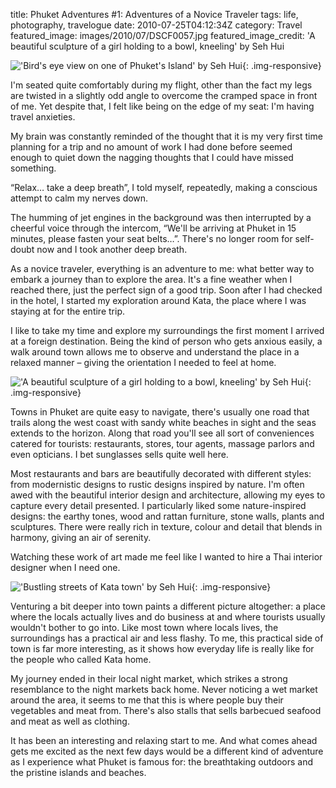 title: Phuket Adventures #1: Adventures of a Novice Traveler
tags: life, photography, travelogue
date: 2010-07-25T04:12:34Z
category: Travel
featured_image: images/2010/07/DSCF0057.jpg
featured_image_credit: 'A beautiful sculpture of a girl holding to a bowl, kneeling' by Seh Hui

!['Bird's eye view on one of Phuket's Island' by Seh Hui]({filename}/images/2010/07/DSCF0020.jpg){: .img-responsive}

I'm seated quite comfortably during my flight, other than the fact my legs are twisted in a slightly odd angle to overcome the cramped space in front of me. Yet despite that, I felt like being on the edge of my seat: I'm having travel anxieties.

My brain was constantly reminded of the thought that it is my very first time planning for a trip and no amount of work I had done before seemed enough to quiet down the nagging thoughts that I could have missed something.

“Relax… take a deep breath”, I told myself, repeatedly, making a conscious attempt to calm my nerves down.

The humming of jet engines in the background was then interrupted by a cheerful voice through the intercom, “We'll be arriving at Phuket in 15 minutes, please fasten your seat belts…”. There's no longer room for self-doubt now and I took another deep breath.

As a novice traveler, everything is an adventure to me: what better way to embark a journey than to explore the area. It's a fine weather when I reached there, just the perfect sign of a good trip. Soon after I had checked in the hotel, I started my exploration around Kata, the place where I was staying at for the entire trip.

I like to take my time and explore my surroundings the first moment I arrived at a foreign destination. Being the kind of person who gets anxious easily, a walk around town allows me to observe and understand the place in a relaxed manner – giving the orientation I needed to feel at home.

!['A beautiful sculpture of a girl holding to a bowl, kneeling' by Seh Hui]({filename}/images/2010/07/DSCF0057.jpg){: .img-responsive}

Towns in Phuket are quite easy to navigate, there's usually one road that trails along the west coast with sandy white beaches in sight and the seas extends to the horizon. Along that road you'll see all sort of conveniences catered for tourists: restaurants, stores, tour agents, massage parlors and even opticians. I bet sunglasses sells quite well here.

Most restaurants and bars are beautifully decorated with different styles: from modernistic designs to rustic designs inspired by nature. I'm often awed with the beautiful interior design and architecture, allowing my eyes to capture every detail presented. I particularly liked some nature-inspired designs: the earthy tones, wood and rattan furniture, stone walls, plants and sculptures. There were really rich in texture, colour and detail that blends in harmony, giving an air of serenity.

Watching these work of art made me feel like I wanted to hire a Thai interior designer when I need one.

!['Bustling streets of Kata town' by Seh Hui]({filename}/images/2010/07/DSCF0070.jpg){: .img-responsive}

Venturing a bit deeper into town paints a different picture altogether: a place where the locals actually lives and do business at and where tourists usually wouldn't bother to go into. Like most town where locals lives, the surroundings has a practical air and less flashy. To me, this practical side of town is far more interesting, as it shows how everyday life is really like for the people who called Kata home.

My journey ended in their local night market, which strikes a strong resemblance to the night markets back home. Never noticing a wet market around the area, it seems to me that this is where people buy their vegetables and meat from. There's also stalls that sells barbecued seafood and meat as well as clothing.

It has been an interesting and relaxing start to me. And what comes ahead gets me excited as the next few days would be a different kind of adventure as I experience what Phuket is famous for: the breathtaking outdoors and the pristine islands and beaches.

